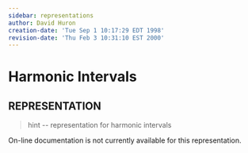 ```yaml
---
sidebar: representations
author: David Huron
creation-date: 'Tue Sep 1 10:17:29 EDT 1998'
revision-date: 'Thu Feb 3 10:31:10 EST 2000'
---
```



Harmonic Intervals
=============================================

## REPRESENTATION ##

> <span class="rep">hint</span> \-- representation for harmonic intervals

On-line documentation is not currently available for this
representation.

